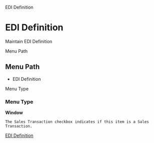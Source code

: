 
EDI Definition
# EDI Definition


Maintain EDI Definition

Menu Path
## Menu Path



- EDI Definition

Menu Type
### Menu Type

**Window**

```
The Sales Transaction checkbox indicates if this item is a Sales Transaction.
```

[EDI Definition](functional-guide/window/window-edi-definition.md)